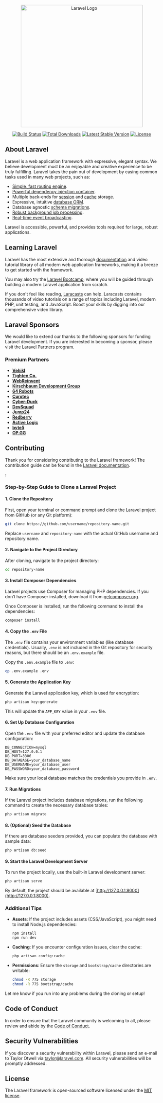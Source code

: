 <p align="center"><a href="https://laravel.com" target="_blank"><img src="https://raw.githubusercontent.com/laravel/art/master/logo-lockup/5%20SVG/2%20CMYK/1%20Full%20Color/laravel-logolockup-cmyk-red.svg" width="400" alt="Laravel Logo"></a></p>

<p align="center">
<a href="https://github.com/laravel/framework/actions"><img src="https://github.com/laravel/framework/workflows/tests/badge.svg" alt="Build Status"></a>
<a href="https://packagist.org/packages/laravel/framework"><img src="https://img.shields.io/packagist/dt/laravel/framework" alt="Total Downloads"></a>
<a href="https://packagist.org/packages/laravel/framework"><img src="https://img.shields.io/packagist/v/laravel/framework" alt="Latest Stable Version"></a>
<a href="https://packagist.org/packages/laravel/framework"><img src="https://img.shields.io/packagist/l/laravel/framework" alt="License"></a>
</p>

## About Laravel

Laravel is a web application framework with expressive, elegant syntax. We believe development must be an enjoyable and creative experience to be truly fulfilling. Laravel takes the pain out of development by easing common tasks used in many web projects, such as:

- [Simple, fast routing engine](https://laravel.com/docs/routing).
- [Powerful dependency injection container](https://laravel.com/docs/container).
- Multiple back-ends for [session](https://laravel.com/docs/session) and [cache](https://laravel.com/docs/cache) storage.
- Expressive, intuitive [database ORM](https://laravel.com/docs/eloquent).
- Database agnostic [schema migrations](https://laravel.com/docs/migrations).
- [Robust background job processing](https://laravel.com/docs/queues).
- [Real-time event broadcasting](https://laravel.com/docs/broadcasting).

Laravel is accessible, powerful, and provides tools required for large, robust applications.

## Learning Laravel

Laravel has the most extensive and thorough [documentation](https://laravel.com/docs) and video tutorial library of all modern web application frameworks, making it a breeze to get started with the framework.

You may also try the [Laravel Bootcamp](https://bootcamp.laravel.com), where you will be guided through building a modern Laravel application from scratch.

If you don't feel like reading, [Laracasts](https://laracasts.com) can help. Laracasts contains thousands of video tutorials on a range of topics including Laravel, modern PHP, unit testing, and JavaScript. Boost your skills by digging into our comprehensive video library.

## Laravel Sponsors

We would like to extend our thanks to the following sponsors for funding Laravel development. If you are interested in becoming a sponsor, please visit the [Laravel Partners program](https://partners.laravel.com).

### Premium Partners

- **[Vehikl](https://vehikl.com/)**
- **[Tighten Co.](https://tighten.co)**
- **[WebReinvent](https://webreinvent.com/)**
- **[Kirschbaum Development Group](https://kirschbaumdevelopment.com)**
- **[64 Robots](https://64robots.com)**
- **[Curotec](https://www.curotec.com/services/technologies/laravel/)**
- **[Cyber-Duck](https://cyber-duck.co.uk)**
- **[DevSquad](https://devsquad.com/hire-laravel-developers)**
- **[Jump24](https://jump24.co.uk)**
- **[Redberry](https://redberry.international/laravel/)**
- **[Active Logic](https://activelogic.com)**
- **[byte5](https://byte5.de)**
- **[OP.GG](https://op.gg)**

## Contributing

Thank you for considering contributing to the Laravel framework! The contribution guide can be found in the [Laravel documentation](https://laravel.com/docs/contributions).

:

### Step-by-Step Guide to Clone a Laravel Project

#### 1. **Clone the Repository**
First, open your terminal or command prompt and clone the Laravel project from GitHub (or any Git platform):

```bash
git clone https://github.com/username/repository-name.git
```

Replace `username` and `repository-name` with the actual GitHub username and repository name.

#### 2. **Navigate to the Project Directory**
After cloning, navigate to the project directory:

```bash
cd repository-name
```

#### 3. **Install Composer Dependencies**
Laravel projects use Composer for managing PHP dependencies. If you don’t have Composer installed, download it from [getcomposer.org](https://getcomposer.org/).

Once Composer is installed, run the following command to install the dependencies:

```bash
composer install
```

#### 4. **Copy the `.env` File**
The `.env` file contains your environment variables (like database credentials). Usually, `.env` is not included in the Git repository for security reasons, but there should be an `.env.example` file.

Copy the `.env.example` file to `.env`:

```bash
cp .env.example .env
```

#### 5. **Generate the Application Key**
Generate the Laravel application key, which is used for encryption:

```bash
php artisan key:generate
```

This will update the `APP_KEY` value in your `.env` file.

#### 6. **Set Up Database Configuration**
Open the `.env` file with your preferred editor and update the database configuration:

```dotenv
DB_CONNECTION=mysql
DB_HOST=127.0.0.1
DB_PORT=3306
DB_DATABASE=your_database_name
DB_USERNAME=your_database_user
DB_PASSWORD=your_database_password
```

Make sure your local database matches the credentials you provide in `.env`.

#### 7. **Run Migrations**
If the Laravel project includes database migrations, run the following command to create the necessary database tables:

```bash
php artisan migrate
```

#### 8. **(Optional) Seed the Database**
If there are database seeders provided, you can populate the database with sample data:

```bash
php artisan db:seed
```

#### 9. **Start the Laravel Development Server**
To run the project locally, use the built-in Laravel development server:

```bash
php artisan serve
```

By default, the project should be available at [http://127.0.0.1:8000](http://127.0.0.1:8000).

### Additional Tips

- **Assets**: If the project includes assets (CSS/JavaScript), you might need to install Node.js dependencies:

  ```bash
  npm install
  npm run dev
  ```

- **Caching**: If you encounter configuration issues, clear the cache:

  ```bash
  php artisan config:cache
  ```

- **Permissions**: Ensure the `storage` and `bootstrap/cache` directories are writable:

  ```bash
  chmod -R 775 storage
  chmod -R 775 bootstrap/cache
  ```

Let me know if you run into any problems during the cloning or setup!

## Code of Conduct

In order to ensure that the Laravel community is welcoming to all, please review and abide by the [Code of Conduct](https://laravel.com/docs/contributions#code-of-conduct).

## Security Vulnerabilities

If you discover a security vulnerability within Laravel, please send an e-mail to Taylor Otwell via [taylor@laravel.com](mailto:taylor@laravel.com). All security vulnerabilities will be promptly addressed.

## License

The Laravel framework is open-sourced software licensed under the [MIT license](https://opensource.org/licenses/MIT).
